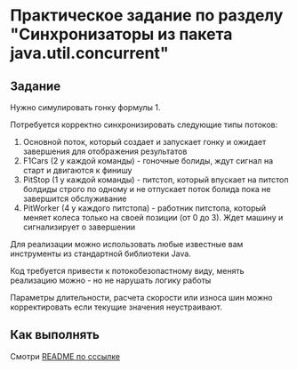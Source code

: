 # Практическое задание по разделу "Синхронизаторы из пакета java.util.concurrent"

## Задание
Нужно симулировать гонку формулы 1.


Потребуется корректно синхронизировать следующие типы потоков:

1) Основной поток, который создает и запускает гонку и ожидает завершения для отображения результатов
2) F1Cars (2 у каждой команды) - гоночные болиды, ждут сигнал на старт и двигаются к финишу
3) PitStop (1 у каждой команды) - питстоп, который впускает на питстоп болдиды строго по одному и не отпускает поток болида пока не завершится обслуживание
4) PitWorker (4 у каждого питстопа) - работник питстопа, который меняет колеса только на своей позиции (от 0 до 3). Ждет машину и сигнализирует о завершении


Для реализации можно использовать любые известные вам инструменты из стандартной библиотеки Java. 

Код требуется привести к потокобезопастному виду, менять реализацию можно - но не нарушать логику работы

Параметры длительности, расчета скорости или износа шин можно корректировать если текущие значения неустраивают.


## Как выполнять
Смотри [README по сссылке](https://github.com/multithreading-course-practice/HW-readme/blob/main/README.md)
